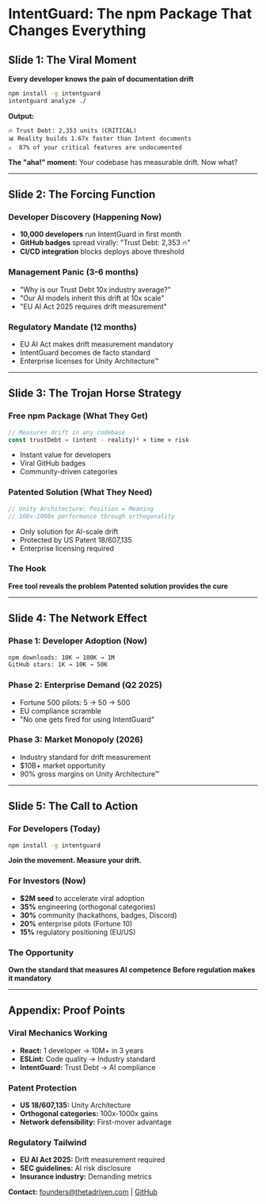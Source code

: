 # IntentGuard: The npm Package That Changes Everything

## Slide 1: The Viral Moment
**Every developer knows the pain of documentation drift**
```bash
npm install -g intentguard
intentguard analyze ./
```
**Output:**
```
🔥 Trust Debt: 2,353 units (CRITICAL)
📊 Reality builds 1.67x faster than Intent documents
⚠️  87% of your critical features are undocumented
```

**The "aha!" moment:** Your codebase has measurable drift. Now what?

---

## Slide 2: The Forcing Function

### Developer Discovery (Happening Now)
- **10,000 developers** run IntentGuard in first month
- **GitHub badges** spread virally: "Trust Debt: 2,353 🔥"
- **CI/CD integration** blocks deploys above threshold

### Management Panic (3-6 months)
- "Why is our Trust Debt 10x industry average?"
- "Our AI models inherit this drift at 10x scale"
- "EU AI Act 2025 requires drift measurement"

### Regulatory Mandate (12 months)
- EU AI Act makes drift measurement mandatory
- IntentGuard becomes de facto standard
- Enterprise licenses for Unity Architecture™

---

## Slide 3: The Trojan Horse Strategy

### Free npm Package (What They Get)
```javascript
// Measures drift in any codebase
const trustDebt = (intent - reality)² × time × risk
```
- Instant value for developers
- Viral GitHub badges
- Community-driven categories

### Patented Solution (What They Need)
```javascript
// Unity Architecture: Position = Meaning
// 100x-1000x performance through orthogonality
```
- Only solution for AI-scale drift
- Protected by US Patent 18/607,135
- Enterprise licensing required

### The Hook
**Free tool reveals the problem**
**Patented solution provides the cure**

---

## Slide 4: The Network Effect

### Phase 1: Developer Adoption (Now)
```bash
npm downloads: 10K → 100K → 1M
GitHub stars: 1K → 10K → 50K
```

### Phase 2: Enterprise Demand (Q2 2025)
- Fortune 500 pilots: 5 → 50 → 500
- EU compliance scramble
- "No one gets fired for using IntentGuard"

### Phase 3: Market Monopoly (2026)
- Industry standard for drift measurement
- $10B+ market opportunity
- 90% gross margins on Unity Architecture™

---

## Slide 5: The Call to Action

### For Developers (Today)
```bash
npm install -g intentguard
```
**Join the movement. Measure your drift.**

### For Investors (Now)
- **$2M seed** to accelerate viral adoption
- **35%** engineering (orthogonal categories)
- **30%** community (hackathons, badges, Discord)
- **20%** enterprise pilots (Fortune 10)
- **15%** regulatory positioning (EU/US)

### The Opportunity
**Own the standard that measures AI competence**
**Before regulation makes it mandatory**

---

## Appendix: Proof Points

### Viral Mechanics Working
- **React:** 1 developer → 10M+ in 3 years
- **ESLint:** Code quality → Industry standard
- **IntentGuard:** Trust Debt → AI compliance

### Patent Protection
- **US 18/607,135:** Unity Architecture
- **Orthogonal categories:** 100x-1000x gains
- **Network defensibility:** First-mover advantage

### Regulatory Tailwind
- **EU AI Act 2025:** Drift measurement required
- **SEC guidelines:** AI risk disclosure
- **Insurance industry:** Demanding metrics

**Contact:** founders@thetadriven.com | [GitHub](https://github.com/IntentGuard)